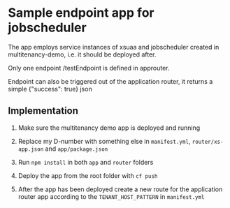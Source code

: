 # Sample endpoint app for jobscheduler

The app employs service instances of xsuaa and jobscheduler created in multitenancy-demo, i.e. it should be deployed after.

Only one endpoint /testEndpoint is defined in approuter.

Endpoint can also be triggered out of the application router, it returns a simple {"success": true} json

## Implementation

1. Make sure the multitenancy demo app is deployed and running

2. Replace my D-number with something else in `manifest.yml`, `router/xs-app.json` and `app/package.json`

3. Run `npm install` in both `app` and `router` folders

4. Deploy the app from the root folder with `cf push`

5. After the app has been deployed create a new route for the application router app according to the `TENANT_HOST_PATTERN` in `manifest.yml`